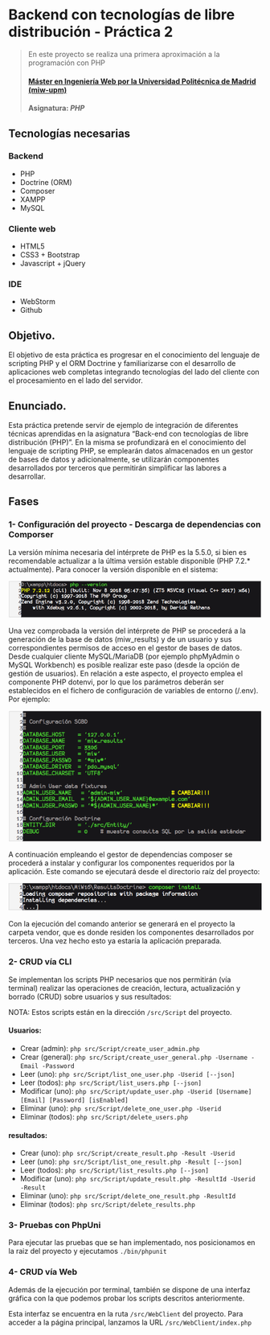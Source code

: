 # Backend con tecnologías de libre distribución - Práctica 2
> En este proyecto se realiza una primera aproximación a la programación con PHP
> #### [Máster en Ingeniería Web por la Universidad Politécnica de Madrid (miw-upm)](http://miw.etsisi.upm.es)
> #### Asignatura: *PHP*

## Tecnologías necesarias
### Backend
* PHP
* Doctrine (ORM)
* Composer
* XAMPP
* MySQL

### Cliente web
* HTML5
* CSS3 + Bootstrap
* Javascript + jQuery

### IDE
* WebStorm
* Github

## Objetivo.

El objetivo de esta práctica es progresar en el conocimiento del lenguaje de scripting PHP y el ORM Doctrine y 
familiarizarse con el desarrollo de aplicaciones web completas integrando tecnologías del lado del cliente con el 
procesamiento en el lado del servidor.

## Enunciado.

Esta práctica pretende servir de ejemplo de integración de diferentes técnicas aprendidas en la asignatura “Back-end con 
tecnologías de libre distribución (PHP)”. En la misma se profundizará en el conocimiento del lenguaje de scripting PHP, 
se emplearán datos almacenados en un gestor de bases de datos y adicionalmente, se utilizarán componentes desarrollados 
por terceros que permitirán simplificar las labores a desarrollar.

## Fases

### 1-  Configuración del proyecto - Descarga de dependencias con Comporser

La versión mínima necesaria del intérprete de PHP es la 5.5.0, si bien es recomendable actualizar a la última versión 
estable disponible (PHP 7.2.* actualmente). Para conocer la versión disponible en el sistema:

[![Instalación 1](https://github.com/tomas-teston/PHP-MiW-PR1/blob/master/instalacion1.png)](https://github.com/tomas-teston/PHP-MiW-PR1/blob/master/instalacion1.png)

Una vez comprobada la versión del intérprete de PHP se procederá a la generación de la base de datos (miw_results) y de 
un usuario y sus correspondientes permisos de acceso en el gestor de bases de datos. Desde cualquier cliente 
MySQL/MariaDB (por ejemplo phpMyAdmin o MySQL Workbench) es posible realizar este paso (desde la opción de gestión de 
usuarios). En relación a este aspecto, el proyecto emplea el componente PHP dotenvi, por lo que los parámetros deberán 
ser establecidos en el fichero de configuración de variables de entorno (/.env). Por ejemplo:

[![Instalación 2](https://github.com/tomas-teston/PHP-MiW-PR1/blob/master/instalacion2.png)](https://github.com/tomas-teston/PHP-MiW-PR1/blob/master/instalacion2.png)

A continuación empleando el gestor de dependencias composer se procederá a instalar y configurar los componentes 
requeridos por la aplicación. Este comando se ejecutará desde el directorio raíz del proyecto:

[![Instalación 3](https://github.com/tomas-teston/PHP-MiW-PR1/blob/master/instalacion3.png)](https://github.com/tomas-teston/PHP-MiW-PR1/blob/master/instalacion3.png)

Con la ejecución del comando anterior se generará en el proyecto la carpeta vendor, que es donde residen los componentes 
desarrollados por terceros. Una vez hecho esto ya estaría la aplicación preparada.

### 2- CRUD vía CLI

Se implementan los scripts PHP necesarios que nos permitirán (vía terminal) realizar las operaciones de creación,
lectura, actualización y borrado (CRUD) sobre usuarios y sus resultados:

NOTA: Estos scripts están en la dirección `/src/Script` del proyecto.

#### Usuarios:

* Crear (admin): `php src/Script/create_user_admin.php`
* Crear (general): `php src/Script/create_user_general.php -Username -Email -Password`
* Leer (uno): `php src/Script/list_one_user.php -Userid [--json]`
* Leer (todos): `php src/Script/list_users.php [--json]`
* Modificar (uno): `php src/Script/update_user.php -Userid [Username] [Email] [Password] [isEnabled]`
* Eliminar (uno): `php src/Script/delete_one_user.php -Userid`
* Eliminar (todos): `php src/Script/delete_users.php`

#### resultados:

* Crear (uno): `php src/Script/create_result.php -Result -Userid`
* Leer (uno): `php src/Script/list_one_result.php -Result [--json]`
* Leer (todos): `php src/Script/list_results.php [--json]`
* Modificar (uno): `php src/Script/update_result.php -ResultId -Userid -Result`
* Eliminar (uno): `php src/Script/delete_one_result.php -ResultId`
* Eliminar (todos): `php src/Script/delete_results.php`

### 3- Pruebas con PhpUni

Para ejecutar las pruebas que se han implementado, nos posicionamos en la raiz del proyecto y ejecutamos `./bin/phpunit`

### 4- CRUD vía Web

Además de la ejecución por terminal, también se dispone de una interfaz gráfica con la que podemos probar los scripts
descritos anteriormente. 

Esta interfaz se encuentra en la ruta `/src/WebClient` del proyecto. Para acceder a la página principal, lanzamos la 
URL `/src/WebClient/index.php`


